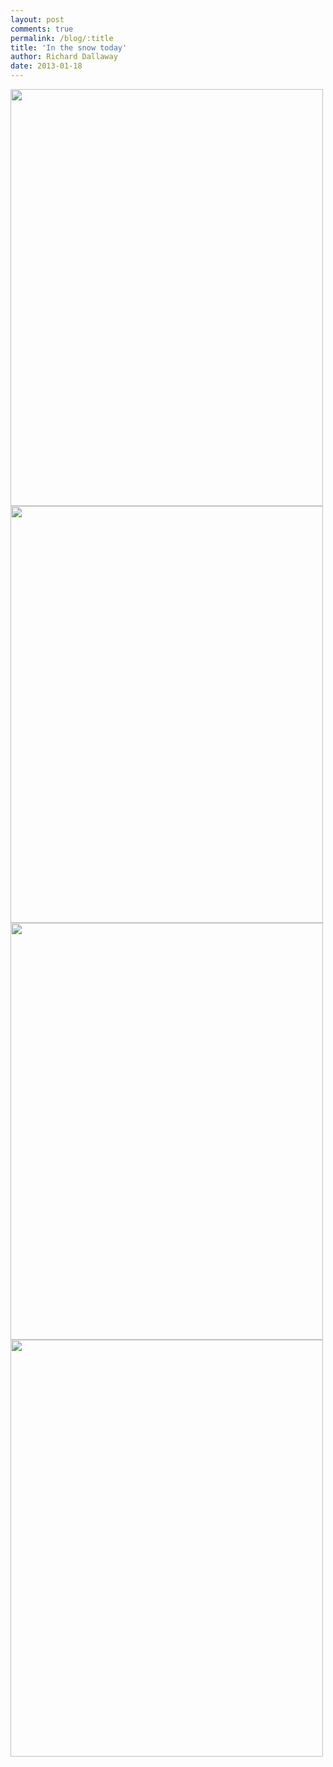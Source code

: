 ```yaml
---
layout: post
comments: true
permalink: /blog/:title
title: 'In the snow today'
author: Richard Dallaway
date: 2013-01-18
---
```


<div><a href="http://static.skitters.dallaway.com/2013-01-18 13.10.20.jpg"><img width="500" src="http://static.skitters.dallaway.com/2013-01-18 13.10.20.jpg.500.jpg" height="667"></a></div><div><a href="http://static.skitters.dallaway.com/2013-01-18 13.09.48.jpg"><img width="500" src="http://static.skitters.dallaway.com/2013-01-18 13.09.48.jpg.500.jpg" height="667"></a></div><div><a href="http://static.skitters.dallaway.com/2013-01-18 13.09.56.jpg"><img width="500" src="http://static.skitters.dallaway.com/2013-01-18 13.09.56.jpg.500.jpg" height="667"></a></div><div><a href="http://static.skitters.dallaway.com/2013-01-18 13.05.55.jpg"><img width="500" src="http://static.skitters.dallaway.com/2013-01-18 13.05.55.jpg.500.jpg" height="667"></a></div>


     
    
